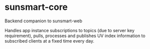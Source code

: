 # sunsmart-core
Backend companion to sunsmart-web

Handles app instance subscriptions to topics (due to server key requirement), pulls, processes and publishes UV index information to subscribed clients at a fixed time every day.
